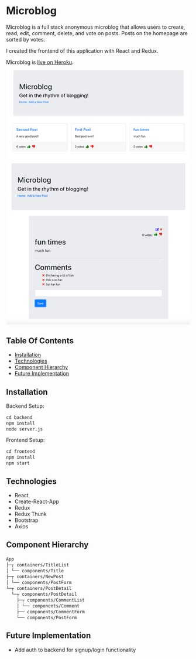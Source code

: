 # Microblog

Microblog is a full stack anonymous microblog that allows users to create, read, edit, comment, delete, and vote on posts. Posts on the homepage are sorted by votes. 

I created the frontend of this application with React and Redux. 

Microblog is [live on Heroku](https://microblog-front.herokuapp.com/).

![Landing Page Screenshot](frontend/assets/landing-screenshot.png)
![Post Detail Screenshot](frontend/assets/post-detail-screenshot.png)

## Table Of Contents
- [Installation](https://github.com/kathyn262/Microblog#installation)
- [Technologies](https://github.com/kathyn262/Microblog#technologies)
- [Component Hierarchy](https://github.com/kathyn262/Microblog#component-hierarchy)
- [Future Implementation](https://github.com/kathyn262/Microblog#future-implementation)

## Installation 

Backend Setup: 

```
cd backend
npm install
node server.js
```

Frontend Setup: 
```
cd frontend
npm install 
npm start
```

## Technologies
- React
- Create-React-App
- Redux
- Redux Thunk
- Bootstrap
- Axios

## Component Hierarchy 
```
App
├─┬ containers/TitleList
│ └── components/Title
├─┬ containers/NewPost
│ └── components/PostForm
└─┬ containers/PostDetail
  └─┬ components/PostDetail
    ├─┬ components/CommentList
    │ └── components/Comment
    ├── components/CommentForm
    └── components/PostForm
  ```

  ## Future Implementation
  - Add auth to backend for signup/login functionality